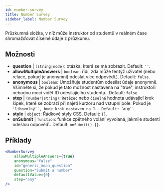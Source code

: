 ```yaml
---
id: number-survey
title: Number Survey
sidebar_label: Number Survey
---
```


Průzkumná složka, v níž může instruktor od studentů v reálném čase shromažďovat číselné údaje z průzkumu.

## Možnosti

* __question__ | `(string|node)`: otázka, která se má zobrazit. Default: `''`.
* __allowMultipleAnswers__ | `boolean`: řídí, zda může tentýž uživatel (nebo relace, pokud je anonymní) odeslat více odpovědí.). Default: `false`.
* __anonymous__ | `boolean`: Umožňuje studentům odesílat údaje anonymně. Všimněte si, že pokud je tato možnost nastavena na "true", instruktoři nebudou moci vidět ID odesílajícího studenta.. Default: `false`.
* __step__ | `(number|string)`: `Řetězec` nebo `číselná` hodnota udávající krok šipek, které se zobrazí při najetí kurzoru nad vstupní pole. Pokud je `'libovolný``, bude krok nastaven na `1`.. Default: `'any'`.
* __style__ | `object`: Řádkové styly CSS. Default: `{}`.
* __onSubmit__ | `function`: funkce zpětného volání vyvolaná, jakmile studenti odešlou odpověď.. Default: `onSubmit() {}`.


## Příklady

```jsx live
<NumberSurvey
    allowMultipleAnswers={true}
    anonymous="false"
    id="generic_mean_question"
    question="Submit a number"
    defaultValue={0}
    step="any"
/>
```

